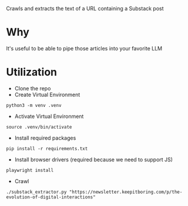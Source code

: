 Crawls and extracts the text of a URL containing a Substack post

# Why
It's useful to be able to pipe those articles into your favorite LLM

# Utilization
- Clone the repo
- Create Virtual Environment
```
python3 -m venv .venv
```
- Activate Virtual Environment
```
source .venv/bin/activate
```
- Install required packages
```
pip install -r requirements.txt
```
- Install browser drivers (required because we need to support JS)
```
playwright install
```
- Crawl
```
./substack_extractor.py "https://newsletter.keepitboring.com/p/the-evolution-of-digital-interactions"
```
